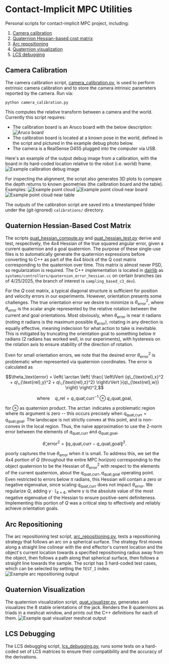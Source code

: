 # Contact-Implicit MPC Utilities
Personal scripts for contact-implicit MPC project, including:

 1. [Camera calibration](#camera-calibration)
 2. [Quaternion Hessian-based cost matrix](#quaternion-hessian-based-cost-matrix)
 3. [Arc repositioning](#arc-repositioning)
 4. [Quaternion visualization](#quaternion-visualization)
 5. [LCS debugging](#lcs-debugging)


## Camera Calibration

The camera calibration script, [camera_calibration.py](./camera_calibration.py), is used to perform extrinsic camera calibration and to store the camera intrinsic parameters reported by the camera.  Run via:
```
python camera_calibration.py
```

This computes the relative transform between a camera and the world.  Currently this script requires:
 - The calibration board is an Aruco board with the below description:
    ![Aruco board](./files/aruco_board.jpg)
 - The calibration board is located at a known pose in the world, defined in the script and pictured in the example debug photo below.
 - The camera is a RealSense D455 plugged into the computer via USB.

Here's an example of the output debug image from a calibration, with the board in its hard-coded location relative to the robot (i.e. world) frame.
![Example calibration debug image](./files/debug_image.png)

For inspecting the alignment, the script also generates 3D plots to compare the depth returns to known geometries (the calibration board and the table).  Examples:
![Example point cloud](./files/point_cloud.png)
![Example point cloud near board](./files/point_cloud_board_cropped.png)
![Example point cloud near table](./files/point_cloud_table_cropped.png)

The outputs of the calibration script are saved into a timestamped folder under the (git-ignored) `calibrations/` directory.


## Quaternion Hessian-Based Cost Matrix

The scripts [quat_hessian_compute.py](./quat_hessian_compute.py) and [quat_hessian_test.py](./quat_hessian_test.py) derive and test, respectively, the 4x4 Hessian of the true squared angular error, given a current quaternion and a goal quaternion.  The purpose of these single-use files is to automatically generate the quaternion expressions before converting to C++ as part of the 4x4 block of the Q cost matrix corresponding to the quaternion over time.  This matrix is almost never PSD, so regularization is required.  The C++ implementation is located in [dairlib](https://github.com/DAIRLab/dairlib/tree/main) as `systems/controllers/quaternion_error_hessian.cc` on certain branches (as of 4/25/2025, the branch of interest is `sampling_based_c3_dev`).

For the $Q$ cost matrix, a typical diagonal structure is sufficient for position and velocity errors in our experiments.  However, orientation presents some challenges.  The true orientation error we desire to minimize is $\theta_\text{error}^2$, where $\theta_\text{error}$ is the scalar angle represented by the relative rotation between the current and goal orientations.  Most obviously, when $\theta_\text{error}$ is near $\pi$ radians (noting $\pi$ radians is the maximum possible $\theta_\text{error}$), rotating in any direction is equally effective, meaning indecision for what action to take is inevitable.  This is mitigated by truncating the orientation goal to something below $\pi$ radians (2 radians has worked well, in our experiments), with hysteresis on the rotation axis to ensure stability of the direction of rotation.

Even for small orientation errors, we note that the desired error $\theta_\text{error}^2$ is problematic when represented via quaternion coordinates. The error is calculated as

$$\theta_\text{error} = \left( \arctan \left( \frac{ \left\lVert {q\_{\text{rel},x}^2 + q\_{\text{rel},y}^2 + q\_{\text{rel},z}^2} \right\rVert }{q\_{\text{rel},w}} \right) \right)^2,$$

$$\text{where} \quad q\_\text{rel} = q\_\text{quat,curr}^{-1} \otimes q\_\text{quat,goal},$$

for $\otimes$ as quaternion product.  The $\arctan$ indicates a problematic region where its argument is zero -- this occurs precisely when $q_\text{quat,curr} = q_\text{quat,goal}$.  The landscape is not strictly convex at this point, and is non-convex in the local region.  Thus, the naive approximation to use the 2-norm error between the elements of $q_\text{quat,curr}$ and $q_\text{quat,goal}$,

$$\tilde{\theta}\_\text{error}^2 = \left\lVert {q\_\text{quat,curr} - q\_\text{quat,goal}} \right\rVert ^2.$$

poorly captures the true $\theta_\text{error}$ when it is small.  To address this, we set the 4x4 portion of $Q$ (throughout the entire MPC horizon) corresponding to the object quaternion to be the Hessian of $\theta_\text{error}^2$ with respect to the elements of the current quaternion, about the $q_\text{quat,curr}, q_\text{quat,goal}$ operating point.  Even restricted to errors below $\pi$ radians, this Hessian will contain a zero or negative eigenvalue, since scaling $q_\text{quat,curr}$ does not impact $\theta_\text{error}$.  We regularize $Q$, adding $\gamma \cdot \mathbb{I}_{4\times4}$, where $\gamma$ is the absolute value of the most negative eigenvalue of the Hessian to ensure positive-semi definiteness.  Implementing this portion of $Q$ was a critical step to effectively and reliably achieve orientation goals.


## Arc Repositioning

The arc repositioning test script, [arc_repositioning.py](./arc_repositioning.py), tests a repositioning strategy that follows an arc on a spherical surface.  The strategy first moves along a straight line colinear with the end effector's current location and the object's current location towards a specified repositioning radius away from the object, then follows a path along that spherical surface, then follows a straight line towards the sample.  The script has 3 hard-coded test cases, which can be selected by setting the `TEST_I` index.
![Example arc repositioning output](./files/arc_repositioning.png)


## Quaternion Visualization

The quaternion visualization script, [quat_visualizer.py](./quat_visualizer.py), generates and visualizes the 8 stable orientations of the jack.  Renders the 8 quaternions as triads in a meshcat window, and prints out the C++ definitions for each of them.
![Example quat visualizer meshcat output](./files/quat_visualizer.png)


## LCS Debugging

The LCS debugging script, [lcs_debugging.py](./lcs_debugging.py), runs some tests on a hard-coded set of LCS matrices to ensure their compatibility and the accuracy of the derivations.
